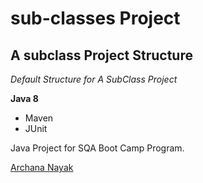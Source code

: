 # sub-classes Project
## A subclass Project Structure

*Default Structure for A SubClass Project*

**Java 8**

* Maven
* JUnit

Java Project for SQA Boot Camp Program. 

[Archana Nayak](https://github.com/archana-nayak)
